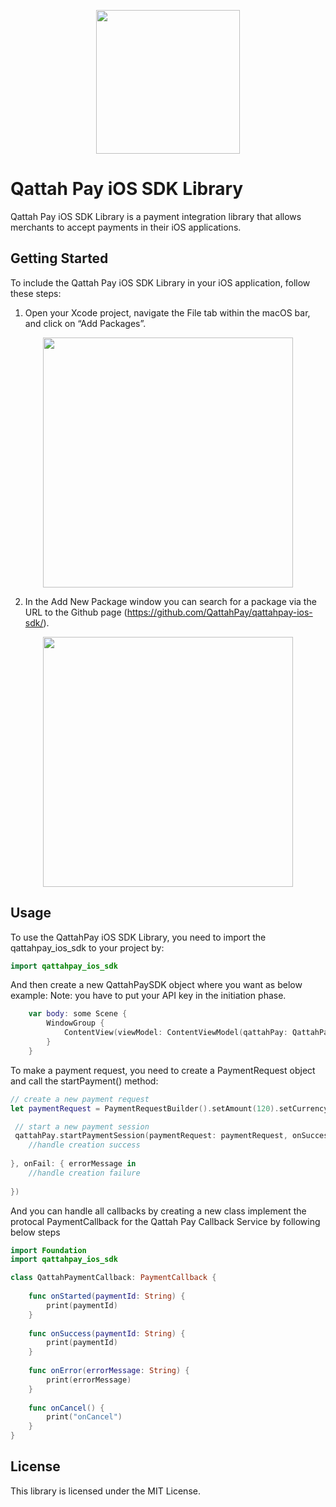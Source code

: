 <p align="center">
    <img src="https://random-bucket.fra1.cdn.digitaloceanspaces.com/images/logo_en.svg"
        height="230">
        
</p>

# Qattah Pay iOS SDK Library

Qattah Pay iOS SDK Library is a payment integration library that allows merchants to accept payments in their iOS applications.

## Getting Started

To include the Qattah Pay iOS SDK Library in your iOS application, follow these steps:

1. Open your Xcode project, navigate the File tab within the macOS bar, and click on “Add Packages”.

<p align="center">
    <img src="https://random-bucket.fra1.cdn.digitaloceanspaces.com/images/Screenshot%202023-05-15%20at%207.47.09%20PM.png"
        height="400">
        
</p>

2. In the Add New Package window you can search for a package via the URL to the Github page (https://github.com/QattahPay/qattahpay-ios-sdk/).

<p align="center">
    <img src="https://random-bucket.fra1.cdn.digitaloceanspaces.com/images/Screenshot%202023-05-15%20at%209.07.34%20PM.png"
        height="400">
        
</p>

## Usage

To use the QattahPay iOS SDK Library, you need to import the qattahpay_ios_sdk to your project by:

```swift
import qattahpay_ios_sdk

```

And then create a new QattahPaySDK object where you want as below example:
Note: you have to put your API key in the initiation phase.

```swift
    var body: some Scene {
        WindowGroup {
            ContentView(viewModel: ContentViewModel(qattahPay: QattahPaySDK(apiKey: "<YOUR_API_HERE>")))
        }
    }
```

To make a payment request, you need to create a PaymentRequest object and call the startPayment() method:

```swift
// create a new payment request
let paymentRequest = PaymentRequestBuilder().setAmount(120).setCurrency(Currency.SAR).setOrderId("ORDER_ID").setDescription("ORDER_DESCRIPTION").setCustomerEmail("customer@email.com").setCustomerMobileNumber("0501234567").isSandbox(true).build()

 // start a new payment session
 qattahPay.startPaymentSession(paymentRequest: paymentRequest, onSuccess: { qattahResponse in
    //handle creation success
    
}, onFail: { errorMessage in
    //handle creation failure
    
})
```

And you can handle all callbacks by creating a new class implement the protocal PaymentCallback for the Qattah Pay Callback Service by following below steps

```swift
import Foundation
import qattahpay_ios_sdk

class QattahPaymentCallback: PaymentCallback {
    
    func onStarted(paymentId: String) {
        print(paymentId)
    }
    
    func onSuccess(paymentId: String) {
        print(paymentId)
    }
    
    func onError(errorMessage: String) {
        print(errorMessage)
    }
    
    func onCancel() {
        print("onCancel")
    }
}
```

## License

This library is licensed under the MIT License.
